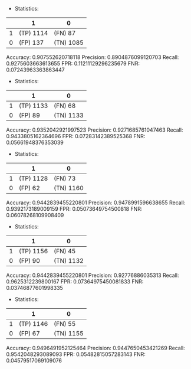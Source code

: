 * Statistics: 

|          |    1     |    0     |
|----------|----------|----------|
|    1     |(TP) 1114 | (FN) 87  |
|    0     | (FP) 137 |(TN) 1085 |
Accuracy: 0.907552620718118
Precision: 0.8904876099120703
Recall: 0.9275603663613655
FPR: 0.11211129296235679
FNR: 0.07243963363863447
* Statistics: 

|          |    1     |    0     |
|----------|----------|----------|
|    1     |(TP) 1133 | (FN) 68  |
|    0     | (FP) 89  |(TN) 1133 |
Accuracy: 0.9352042921997523
Precision: 0.9271685761047463
Recall: 0.9433805162364696
FPR: 0.07283142389525368
FNR: 0.05661948376353039
* Statistics: 

|          |    1     |    0     |
|----------|----------|----------|
|    1     |(TP) 1128 | (FN) 73  |
|    0     | (FP) 62  |(TN) 1160 |
Accuracy: 0.9442839455220801
Precision: 0.9478991596638655
Recall: 0.9392173189009159
FPR: 0.05073649754500818
FNR: 0.06078268109908409
* Statistics: 

|          |    1     |    0     |
|----------|----------|----------|
|    1     |(TP) 1156 | (FN) 45  |
|    0     | (FP) 90  |(TN) 1132 |
Accuracy: 0.9442839455220801
Precision: 0.92776886035313
Recall: 0.9625312239800167
FPR: 0.07364975450081833
FNR: 0.03746877601998335
* Statistics: 

|          |    1     |    0     |
|----------|----------|----------|
|    1     |(TP) 1146 | (FN) 55  |
|    0     | (FP) 67  |(TN) 1155 |
Accuracy: 0.9496491952125464
Precision: 0.9447650453421269
Recall: 0.9542048293089093
FPR: 0.05482815057283143
FNR: 0.04579517069109076